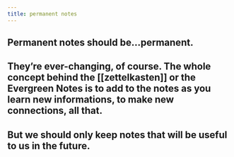 ```yaml
---
title: permanent notes
---
```


## Permanent notes should be...permanent.
## They’re ever-changing, of course. The whole concept behind the [[zettelkasten]] or the Evergreen Notes is to add to the notes as you learn new informations, to make new connections, all that.
## But we should only keep notes that will be useful to us in the future.
